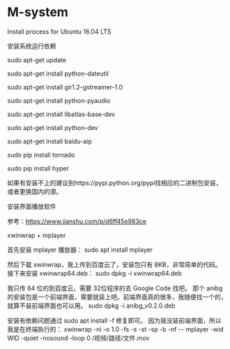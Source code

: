 # M-system

Install process for Ubuntu 16.04 LTS

安装系统运行依赖

sudo apt-get update

sudo apt-get install python-dateutil

sudo apt-get install gir1.2-gstreamer-1.0

sudo apt-get install python-pyaudio

sudo apt-get install libatlas-base-dev

sudo apt-get install python-dev

sudo apt-get install baidu-aip

sudo pip install tornado

sudo pip install hyper

如果有安装不上的建议到https://pypi.python.org/pypi找相应的二进制包安装，或者更换国内的源。

安装界面播放软件

参考：https://www.jianshu.com/p/d6ff45e983ce

xwinwrap + mplayer

首先安装 mplayer 播放器：
sudo apt install mplayer

然后下载 xwinwrap，我上传到百度云了，安装包只有 8KB，非常简单的代码。
接下来安装 xwinwrap64.deb：
sudo dpkg -i xwinwrap64.deb

我只传 64 位的到百度云，需要 32位程序的去 Google Code 找吧。
那个 anibg 的安装包是一个前端界面，需要就装上吧。前端界面真的很多，我随便找一个的，就算不装前端界面也可以用。
sudo dpkg -i anibg_v0.2.0.deb

安装有依赖问题通过 sudo apt install -f 修复即可。
因为我没装前端界面，所以我是在终端执行的：
xwinwrap -ni -o 1.0 -fs -s -st -sp -b -nf -- mplayer -wid WID -quiet -nosound -loop 0 /视频/路径/文件.mov


